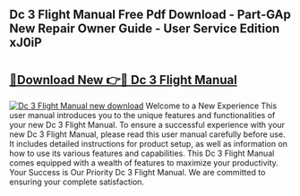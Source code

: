 ## Dc 3 Flight Manual Free Pdf Download - Part-GAp New Repair Owner Guide - User Service Edition xJ0iP

# <h2><a href="http://bc28097.oget.top/?id=Dc+3+Flight+Manual">🔗Download New 👉🔴 Dc 3 Flight Manual</a></h2>

[![Dc 3 Flight Manual new download](https://i.imgur.com/5g1atiW.png)](http://bc28097.oget.top/?id=Dc+3+Flight+Manual)
Welcome to a New Experience This user manual introduces you to the unique features and functionalities of your new Dc 3 Flight Manual. To ensure a successful experience with your new Dc 3 Flight Manual, please read this user manual carefully before use. It includes detailed instructions for product setup, as well as information on how to use its various features and capabilities. This Dc 3 Flight Manual comes equipped with a wealth of features to maximize your productivity. Your Success is Our Priority Dc 3 Flight Manual. We are committed to ensuring your complete satisfaction.
